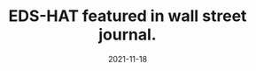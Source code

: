 ---
layout: post
title:  "EDS-HAT featured in wall street journal."
date:   2021-11-18 
categories: site news
excerpt: "Our Enhanced Detection System for Healthcare-Associated Transmission algorithm is making news following a retrospective impact study led by our collaborators at the University of Pittsburgh. By coupling machine learning with whole genome sequencing, CMU and University of Pittsburgh School of Medicine scientists have greatly improved the quick detection of infectious disease outbreaks within a hospital setting.

- [CMU](https://www.cs.cmu.edu/news/2021/detecting-infectious-disease-outbreaks)
- [Pittsburgh Post Gazette](https://www.post-gazette.com/news/health/2021/11/17/University-of-PIttsburgh-CMU-hospital-infection-outbreaks-artificial-intelligence/stories/202111160095)
- [Wall Street Journal](https://www.wsj.com/articles/pittsburgh-hospital-taps-ai-to-prevent-spread-of-infections-11637688087)"
---